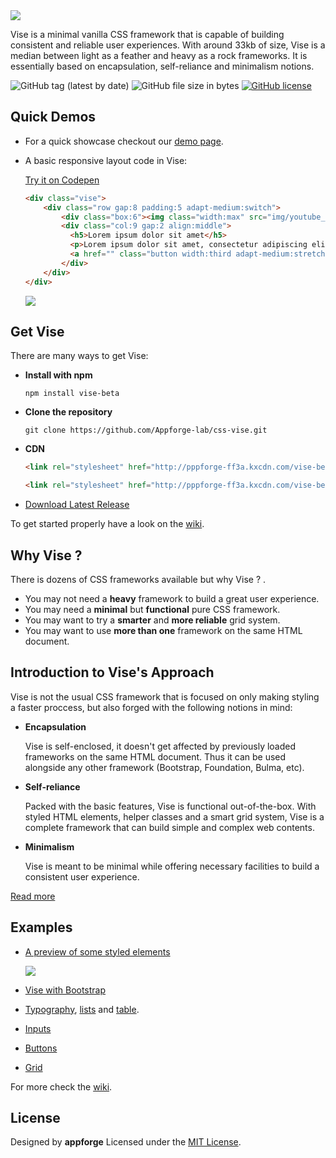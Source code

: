 <img src="http://appforgelab.com/vise/banner-8.svg"/>

Vise is a minimal vanilla CSS framework that is capable of building consistent and reliable user experiences. With around 33kb of size, Vise is a median between light as a feather and heavy as a rock frameworks. It is essentially based on encapsulation, self-reliance and minimalism notions.

![GitHub tag (latest by date)](https://img.shields.io/github/tag-date/Appforge-lab/css-vise.svg) ![GitHub file size in bytes](https://img.shields.io/github/size/Appforge-lab/CSS-Vise/vise-min.css.svg)
 [![GitHub license](https://img.shields.io/github/license/Naereen/StrapDown.js.svg)](https://github.com/Appforge-lab/CSS-Vise/blob/master/License)

## Quick Demos

- For a quick showcase checkout our [demo page](http://appforgelab.com/vise/).
- A basic responsive layout code in Vise:
  
  [Try it on Codepen](https://codepen.io/appforgelab/pen/BEmVVv)
  
  ```html
  <div class="vise">
      <div class="row gap:8 padding:5 adapt-medium:switch">		
          <div class="box:6"><img class="width:max" src="img/youtube_tutorial.svg"></div>
          <div class="col:9 gap:2 align:middle">
            <h5>Lorem ipsum dolor sit amet</h5>
            <p>Lorem ipsum dolor sit amet, consectetur adipiscing elit...</p>
            <a href="" class="button width:third adapt-medium:stretch">Action 1</a>
          </div>	
      </div>	
  </div>	
  ```
  <img src="http://appforgelab.com/vise/Vise-Layout-speed.gif"/>

## Get Vise

There are many ways to get Vise:

- **Install with npm**

  ```
  npm install vise-beta
  ```

- **Clone the repository**

  ```
  git clone https://github.com/Appforge-lab/css-vise.git
  ```

- **CDN**
  ```html
  <link rel="stylesheet" href="http://pppforge-ff3a.kxcdn.com/vise-beta/0.2/vise.css">
  ```
  ```html
  <link rel="stylesheet" href="http://pppforge-ff3a.kxcdn.com/vise-beta/0.2/vise.min.css">
  ```  
  

- [Download Latest Release](https://github.com/Appforge-lab/CSS-Vise/releases)
  
To get started properly have a look on the [wiki](https://github.com/Appforge-lab/CSS-Vise/wiki).

## Why Vise ?

There is dozens of CSS frameworks available but why Vise ?
.
- You may not need a **heavy** framework to build a great user experience.
- You may need a **minimal** but **functional** pure CSS framework.
- You may want to try a **smarter** and **more reliable** grid system.
- You may want to use **more than one** framework on the same HTML document.

## Introduction to Vise's Approach

Vise is not the usual CSS framework that is focused on only making styling a faster proccess, but also forged with the following notions in mind:

- **Encapsulation**

  Vise is self-enclosed, it doesn't get affected by previously loaded frameworks on the same HTML document. Thus it can be used alongside any other framework (Bootstrap, Foundation, Bulma, etc).

- **Self-reliance**

  Packed with the basic features, Vise is functional out-of-the-box. With styled HTML elements, helper classes and a smart grid system, Vise is a complete framework that can build simple and complex web contents.

- **Minimalism**

  Vise is meant to be minimal while offering necessary facilities to build a consistent user experience.
  
[Read more](https://github.com/Appforge-lab/CSS-Vise/wiki/vise)  

## Examples
  
- [A preview of some styled elements](https://codepen.io/appforgelab/pen/qwVJPr)

  <img src="http://appforgelab.com/vise/Vise-Elements-2.gif"/>
  
- [Vise with Bootstrap](http://cssdeck.com/labs/kmeopejy)
- [Typography](http://cssdeck.com/labs/8k0gzi7f), [lists](http://cssdeck.com/labs/nozhcahn) and [table](http://cssdeck.com/labs/actgq3my).
- [Inputs](http://cssdeck.com/labs/9rggntje)
- [Buttons](http://cssdeck.com/labs/obllgv3i)
- [Grid](http://cssdeck.com/labs/salyee3a)

For more check the [wiki](https://github.com/Appforge-lab/CSS-Vise/wiki).

## License

Designed by **appforge** Licensed under the [MIT License](https://github.com/Appforge-lab/css-vise/blob/master/License).
